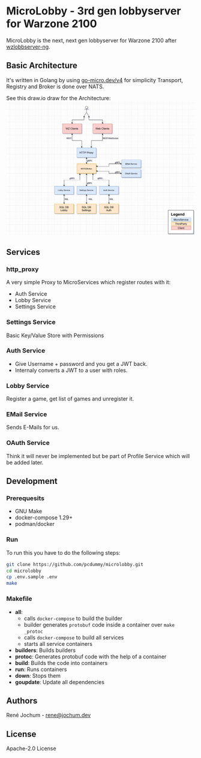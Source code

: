 # MicroLobby - 3rd gen lobbyserver for Warzone 2100

MicroLobby is the next, next gen lobbyserver for Warzone 2100 after [wzlobbserver-ng](https://github.com/Warzone2100/wzlobbyserver-ng).

## Basic Architecture

It's written in Golang by using [go-micro.dev/v4](https://go-micro.dev) for simplicity Transport, Registry and Broker is done over NATS.

See this draw.io draw for the Architecture:
![Micro Service Architecture](/docs/micro-service-architecture.png)

## Services

### http_proxy

A very simple Proxy to MicroServices which register routes with it:

- Auth Service
- Lobby Service
- Settings Service

### Settings Service

Basic Key/Value Store with Permissions

### Auth Service

- Give Username + password and you get a JWT back.
- Internaly converts a JWT to a user with roles.

### Lobby Service

Register a game, get list of games and unregister it.

### EMail Service

Sends E-Mails for us.

### OAuth Service

Think it will never be implemented but be part of Profile Service which will be added later.

## Development

### Prerequesits

- GNU Make
- docker-compose 1.29+
- podman/docker

### Run

To run this you have to do the following steps:

```bash
git clone https://github.com/pcdummy/microlobby.git
cd microlobby
cp .env.sample .env
make
```

### Makefile

- **all**:
  - calls `docker-compose` to build the builder
  - builder generates `protobuf` code inside a container over `make _protoc`
  - calls `docker-compose` to build all services
  - starts all service containers
- **builders**: Builds builders
- **protoc**: Generates protobuf code with the help of a container
- **build**: Builds the code into containers
- **run**: Runs containers
- **down**: Stops them
- **goupdate**: Update all dependencies

## Authors

René Jochum - rene@jochum.dev

## License

Apache-2.0 License
